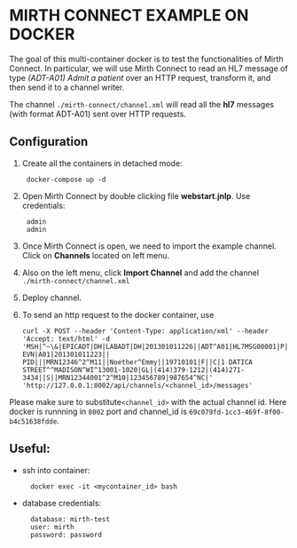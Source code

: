 # MIRTH CONNECT EXAMPLE ON DOCKER

The goal of this multi-container docker is to test the functionalities of Mirth Connect. In particular, we will use Mirth Connect to read an HL7 message of type *(ADT-A01) Admit a patient* over an HTTP request, transform it, and then send it to a channel writer.

The channel `./mirth-connect/channel.xml` will read all the **hl7** messages (with format ADT-A01) sent over HTTP requests. 



## Configuration
1. Create all the containers in detached mode:

        docker-compose up -d
     
1. Open Mirth Connect by double clicking file **webstart.jnlp**. Use credentials:

        admin
        admin

1. Once Mirth Connect is open, we need to import the example channel. Click on **Channels** located on left menu.

1. Also on the left menu, click **Import Channel** and add the channel `./mirth-connect/channel.xml` 

1. Deploy channel.

1. To send an http request to the docker container, use

	   curl -X POST --header 'Content-Type: application/xml' --header 'Accept: text/html' -d 'MSH|^~\&|EPICADT|DH|LABADT|DH|201301011226||ADT^A01|HL7MSG00001|P|2.3| EVN|A01|201301011223|| PID|||MRN12346^2^M11||Noether^Emmy||19710101|F||C|1 DATICA STREET^^MADISON^WI^13001-1020|GL|(414)379-1212|(414)271-3434||S||MRN12344001^2^M10|123456789|987654^NC|' 'http://127.0.0.1:8002/api/channels/<channel_id>/messages'

Please make sure to substitute`<channel_id>` with the actual channel id. Here docker is runnning in `8002` port and channel_id is `69c079fd-1cc3-469f-8f00-b4c51638fdde`.


## Useful:

- ssh into container:

        docker exec -it <mycontainer_id> bash

- database credentials:

		database: mirth-test
		user: mirth
		password: password
	
